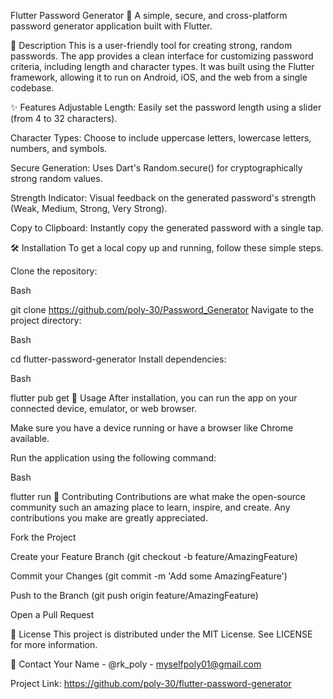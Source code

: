 Flutter Password Generator 🔐
A simple, secure, and cross-platform password generator application built with Flutter.

📖 Description
This is a user-friendly tool for creating strong, random passwords. The app provides a clean interface for customizing password criteria, including length and character types. It was built using the Flutter framework, allowing it to run on Android, iOS, and the web from a single codebase.

✨ Features
Adjustable Length: Easily set the password length using a slider (from 4 to 32 characters).

Character Types: Choose to include uppercase letters, lowercase letters, numbers, and symbols.

Secure Generation: Uses Dart's Random.secure() for cryptographically strong random values.

Strength Indicator: Visual feedback on the generated password's strength (Weak, Medium, Strong, Very Strong).

Copy to Clipboard: Instantly copy the generated password with a single tap.

🛠️ Installation
To get a local copy up and running, follow these simple steps.

Clone the repository:

Bash

git clone https://github.com/poly-30/Password_Generator
Navigate to the project directory:

Bash

cd flutter-password-generator
Install dependencies:

Bash

flutter pub get
🚀 Usage
After installation, you can run the app on your connected device, emulator, or web browser.

Make sure you have a device running or have a browser like Chrome available.

Run the application using the following command:

Bash

flutter run
🤝 Contributing
Contributions are what make the open-source community such an amazing place to learn, inspire, and create. Any contributions you make are greatly appreciated.

Fork the Project

Create your Feature Branch (git checkout -b feature/AmazingFeature)

Commit your Changes (git commit -m 'Add some AmazingFeature')

Push to the Branch (git push origin feature/AmazingFeature)

Open a Pull Request

📄 License
This project is distributed under the MIT License. See LICENSE for more information.

📧 Contact
Your Name - @rk_poly - myselfpoly01@gmail.com

Project Link: https://github.com/poly-30/flutter-password-generator
